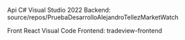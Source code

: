 
Api C# Visual Studio 2022
Backend: source/repos/PruebaDesarrolloAlejandroTellezMarketWatch

Front React Visual Code
Frontend: tradeview-frontend

